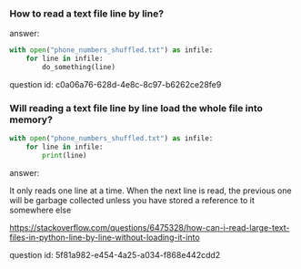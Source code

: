### How to read a text file line by line?

answer:

```python
with open("phone_numbers_shuffled.txt") as infile:
    for line in infile:
        do_something(line)
```

question id: c0a06a76-628d-4e8c-8c97-b6262ce28fe9


### Will reading a text file line by line load the whole file into memory?

```python
with open("phone_numbers_shuffled.txt") as infile:
    for line in infile:
        print(line)
```

answer:

It only reads one line at a time. When the next line is read, 
the previous one will be garbage collected unless you have stored a reference to it somewhere else

https://stackoverflow.com/questions/6475328/how-can-i-read-large-text-files-in-python-line-by-line-without-loading-it-into

question id: 5f81a982-e454-4a25-a034-f868e442cdd2
